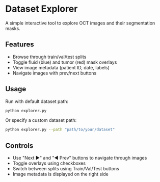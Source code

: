 # Dataset Explorer

A simple interactive tool to explore OCT images and their segmentation masks.

## Features
- Browse through train/val/test splits
- Toggle fluid (blue) and tumor (red) mask overlays
- View image metadata (patient ID, date, labels)
- Navigate images with prev/next buttons

## Usage

Run with default dataset path:
```bash
python explorer.py
```

Or specify a custom dataset path:
```bash
python explorer.py --path "path/to/your/dataset"
```

## Controls
- Use "Next ▶" and "◀ Prev" buttons to navigate through images
- Toggle overlays using checkboxes
- Switch between splits using Train/Val/Test buttons
- Image metadata is displayed on the right side
